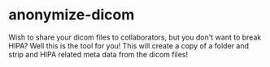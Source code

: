 # anonymize-dicom
Wish to share your dicom files to collaborators, but you don't want to break HIPA? Well this is the tool for you! This will create a copy of a folder and strip and HIPA related meta data from the dicom files!
